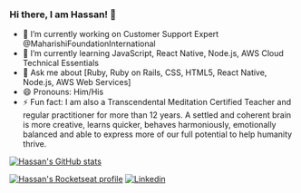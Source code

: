 ### Hi there, I am Hassan! 👋

- 🔭 I’m currently working on Customer Support Expert @MaharishiFoundationInternational
- 🌱 I’m currently learning JavaScript, React Native, Node.js, AWS Cloud Technical Essentials
- 💬 Ask me about [Ruby, Ruby on Rails, CSS, HTML5, React Native, Node.js, AWS Web Services]
- 😄 Pronouns: Him/His
- ⚡ Fun fact: I am also a Transcendental Meditation Certified Teacher and regular practitioner for more than 12 years. A settled and coherent brain is more creative, learns quicker, behaves harmoniously, emotionally balanced and able to express more of our full potential to help humanity thrive.

[![Hassan's GitHub stats](https://github-readme-stats.vercel.app/api?username=hassanss1&theme=ayu-mirage&show_icons=true&count_private=true&custom_title=Hassan%27s%20GitHub%20Stats)](https://github.com/hassanss1/github-readme-stats)

[![Hassan's Rocketseat profile](https://img.shields.io/badge/Profile-Rocketseat-blueviolet?style=flat&labelColor=0D0D0D&Color=white)](https://app.rocketseat.com.br/me/hassan-s-00428)
[![Linkedin](https://img.shields.io/badge/-LinkedIn-0D0D0D?style=flat&labelColor=0D0D0D&logo=Linkedin&Color=white)](https://app.rocketseat.com.br/me/hassan-s-00428)
